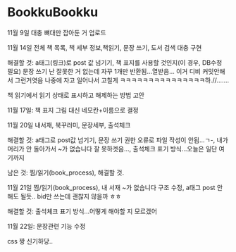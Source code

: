 # BookkuBookku

11월 9일 대충 뼈대만 잡아둔 거 업로드


11월 14일  전체 책 목록, 책 세부 정보,책읽기, 문장 쓰기, 도서 검색 대충 구현

  해결할 것: a태그(링크)로 post 값 넘기기, 책 표지를 사용할 것인지(이 경우, DB수정 필요)
  문장 쓰기 난 잘못한 거 없는데 자꾸 1개만 반환됨...열받음... 이거 디비 커밋안해서 그런거엿음 나중에 자고 일어나서 고칠게 ㅋㅋㅋㅋㅋㅋㅋㅋㅋㅋㅋㅋㅋㅋㅋ하.//.......
  
  책 읽기에서 읽기 상태로 표시하고 해제하는 방법 고안
 
 
11월 17일: 책 표지 그림 대신 네모칸+이름으로 결정


11월 20일 내서재, 북꾸러미, 문장세부, 출석체크

  해결할 것: a태그로 post값 넘기기, 문장 쓰기 권한 오류로 파일 작성이 안됨...ㄱ-, 내가 머리가 안 돌아가서 ~가 없습니다 잘 못하겟음..., 출석체크 표기 방식...오늘은 일단 여기까지
  
남은 것: 찜/읽기(book_process), 해결할 것.


11월 21일 찜/읽기(book_process), 내 서재 ~가 없습니다 구조 수정, a태그 post 안 해도 될듯.. bid만 쓰는데 괜찮지 않을까 ㅎㅎ

  해결할 것: 출석체크 표기 방식...어떻게 해야할 지 모르겠어


11월 22일: 문장관련 기능 수정


css 짱 신기하당..

